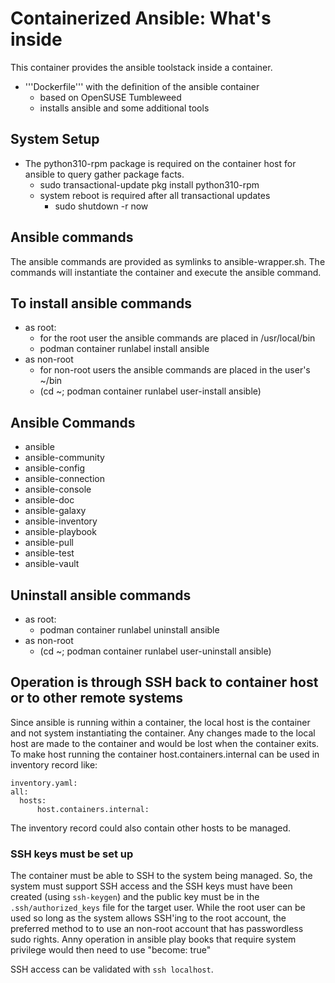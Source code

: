 # Containerized Ansible: What's inside #

This container provides the ansible toolstack inside a container.
* '''Dockerfile''' with the definition of the ansible container
  * based on OpenSUSE Tumbleweed
  * installs ansible and some additional tools
## System Setup ##
* The python310-rpm package is required on the container host for ansible to query gather package facts.
  * sudo transactional-update pkg install python310-rpm
  * system reboot is required after all transactional updates
    * sudo shutdown -r now

## Ansible commands
The ansible commands are provided as symlinks to ansible-wrapper.sh.
The commands will instantiate the container and execute the ansible
command.

## To install ansible commands ##

* as root:
  * for the root user the ansible commands are placed in /usr/local/bin
  * podman container runlabel install ansible
* as non-root
  * for non-root users the ansible commands are placed in the user's ~/bin
  * (cd ~; podman container runlabel user-install ansible)

## Ansible Commands ##
* ansible
* ansible-community
* ansible-config
* ansible-connection
* ansible-console
* ansible-doc
* ansible-galaxy
* ansible-inventory
* ansible-playbook
* ansible-pull
* ansible-test
* ansible-vault
 
## Uninstall ansible commands  ##
* as root:
  * podman container runlabel uninstall ansible
* as non-root
  * (cd ~; podman container runlabel user-uninstall ansible)

## Operation is through SSH back to container host or to other remote systems  ##
Since ansible is running within a container, the local host is the container and not
system instantiating the container. Any changes made to the local host are made to the
container and would be lost when the container exits. To make host running the container
host.containers.internal can be used in inventory record like:
```
inventory.yaml:
all:
  hosts:
      host.containers.internal:
```

The inventory record could also contain other hosts to be managed.

### SSH keys must be set up ###
The container must be able to SSH to the system being managed. So, the system must support SSH access and
the SSH keys must have been created (using `ssh-keygen`) and the public key must be in the `.ssh/authorized_keys` file for the
target user. While the root user can be used so long as the system allows SSH'ing to the root account,
the preferred method to to use an non-root account that has passwordless sudo rights. Anny operation in ansible
play books that require system privilege would then need to use "become: true"

SSH access can be validated with `ssh localhost`.


